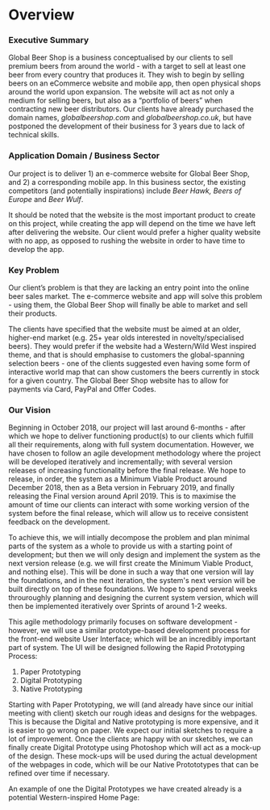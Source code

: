 # Overview

### Executive Summary

Global Beer Shop is a business conceptualised by our clients to sell premium beers from around the world - with a target to sell at least one beer from every country that produces it. They wish to begin by selling beers on an eCommerce website and mobile app, then open physical shops around the world upon expansion. The website will act as not only a medium for selling beers, but also as a “portfolio of beers” when contracting new beer distributors. Our clients have already purchased the domain names, _globalbeershop.com_ and _globalbeershop.co.uk_, but have postponed the development of their business for 3 years due to lack of technical skills. 

### Application Domain / Business Sector
Our project is to deliver 1) an e-commerce website for Global Beer Shop, and 2) a corresponding mobile app. In this business sector, the existing competitors (and potentially inspirations) include _Beer Hawk, Beers of Europe_ and _Beer Wulf_.

It should be noted that the website is the most important product to create on this project, while creating the app will depend on the time we have left after delivering the website. Our client would prefer a higher quality website with no app, as opposed to rushing the website in order to have time to develop the app. 

### Key Problem 
Our client’s problem is that they are lacking an entry point into the online beer sales market. The e-commerce website and app will solve this problem - using them, the Global Beer Shop will finally be able to market and sell their products.

The clients have specified that the website must be aimed at an older, higher-end market (e.g. 25+ year olds interested in novelty/specialised beers). They would prefer if the website had a Western/Wild West inspired theme, and that is should emphasise to customers the global-spanning selection beers - one of the clients suggested even having some form of interactive world map that can show customers the beers currently in stock for a given country. The Global Beer Shop website has to allow for payments via Card, PayPal and Offer Codes.

### Our Vision

Beginning in October 2018, our project will last around 6-months - after which we hope to deliver functioning product(s) to our clients which fulfill all their requirements, along with full system documentation. However, we have chosen to follow an agile development methodology where the project will be developed iteratively and incrementally; with several version releases of increasing functionality before the final release. We hope to release, in order, the system as a Minimum Viable Product around December 2018, then as a Beta version in February 2019, and finally releasing the Final version around April 2019. This is to maximise the amount of time our clients can interact with some working version of the system before the final release, which will allow us to receive consistent feedback on the development.

To achieve this, we will intially decompose the problem and plan minimal parts of the system as a whole to provide us with a starting point of development; but then we will only design and implement the system as the next version release (e.g. we will first create the Minimum Viable Product, and nothing else). This will be done in such a way that one version will lay the foundations, and in the next iteration, the system's next version will be built directly on top of these foundations. We hope to spend several weeks throuroughly planning and designing the current system version, which will then be implemented iteratively over Sprints of around 1-2 weeks.

This agile methodology primarily focuses on software development - however, we will use a similar prototype-based development process for the front-end website User Interface; which will be an incredibly important part of system. The UI will be designed following the Rapid Prototyping Process:
1) Paper Prototyping
1) Digital Prototyping
1) Native Prototyping

Starting with Paper Prototyping, we will (and already have since our initial meeting with client) sketch our rough ideas and designs for the webpages. This is because the Digital and Native prototyping is more expensive, and it is easier to go wrong on paper. We expect our initial sketches to require a lot of improvement. Once the clients are happy with our sketches, we can finally create Digital Prototype using Photoshop which will act as a mock-up of the design. These mock-ups will be used during the actual development of the webpages in code, which will be our Native Protototypes that can be refined over time if necessary.

An example of one the Digital Prototypes we have created already is a potential Western-inspired Home Page:



